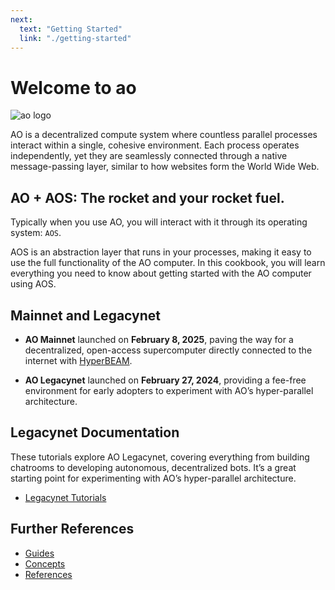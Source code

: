 ```yaml
---
next:
  text: "Getting Started"
  link: "./getting-started"
---
```


# Welcome to ao

![ao logo](/ao-logo-grey.svg)

AO is a decentralized compute system where countless parallel processes interact within a single, cohesive environment. Each process operates independently, yet they are seamlessly connected through a native message-passing layer, similar to how websites form the World Wide Web.

## AO + AOS: The rocket and your rocket fuel.

Typically when you use AO, you will interact with it through its operating system: `AOS`.

AOS is an abstraction layer that runs in your processes, making it easy to use the full functionality of the AO computer. In this cookbook, you will learn everything you need to know about getting started with the AO computer using AOS.

## Mainnet and Legacynet

- **AO Mainnet** launched on **February 8, 2025**, paving the way for a decentralized, open-access supercomputer directly connected to the internet with [HyperBEAM](../guides/migrating-to-hyperbeam/why-migrate.md).

- **AO Legacynet** launched on **February 27, 2024**, providing a fee-free environment for early adopters to experiment with AO’s hyper-parallel architecture.

## Legacynet Documentation

These tutorials explore AO Legacynet, covering everything from building chatrooms to developing autonomous, decentralized bots. It’s a great starting point for experimenting with AO’s hyper-parallel architecture.

- [Legacynet Tutorials](/tutorials/)

## Further References

- [Guides](/guides/)
- [Concepts](/concepts/)
- [References](/references/)
